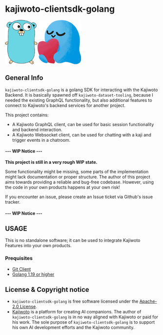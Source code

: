 # kajiwoto-clientsdk-golang
![kajitool logo](doc/gopher-kajiwoto.png)

## General Info
`kajiwoto-clientsdk-golang` is a golang SDK for interacting with the Kajiwoto Backend. It is basically spawned off
`kajiwoto-dataset-tooling`, because I needed the existing GraphQL functionality, but also additional features
to connect to Kajiwoto's backend services for another project. 

This project contains:
- A Kajiwoto GraphQL client, can be used for basic session functionality and backend interaction.
- A Kajiwoto Websocket client, can be used for chatting with a kaji and trigger events in a chatroom.

#### --- WIP Notice ---
**This project is still in a very rough WIP state.**

Some functionality might be missing, some parts of the implementation might lack documentation or proper structure.
The author of this project aims towards providing a reliable and bug-free codebase.
However, using the code in your own products happens at your own risk!

If you encounter an issue, please create an Issue ticket via Github's issue tracker.
#### --- WIP Notice ---

## USAGE
This is no standalone software; it can be used to integrate Kajiwoto Features into your own products.

### Prequisites
- [Git Client](https://git-scm.com/)
- [Golang 1.19 or higher](https://golang.org/dl/)

## License & Copyright notice
- `kajiwoto-clientsdk-golang` is free software licensed under the [Apache-2.0 License](LICENSE).
- [Kajiwoto](https://kajiwoto.com/) is a platform for creating AI companions. 
The author of `kajiwoto-clientsdk-golang` is in no way aligned with Kajiwoto or paid for his work. 
The sole purpose of `kajiwoto-clientsdk-golang` is to support his own AI development efforts and the Kajiwoto community. 
